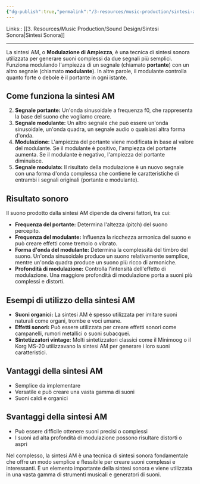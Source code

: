 ```yaml
---
{"dg-publish":true,"permalink":"/3-resources/music-production/sintesi-am-amplitude-modulation/"}
---
```


Links:: [[3. Resources/Music Production/Sound Design/Sintesi Sonora\|Sintesi Sonora]]

---
La sintesi AM, o **Modulazione di Ampiezza**, è una tecnica di sintesi sonora utilizzata per generare suoni complessi da due segnali più semplici. Funziona modulando l'ampiezza di un segnale (chiamato **portante**) con un altro segnale (chiamato **modulante**). In altre parole, il modulante controlla quanto forte o debole è il portante in ogni istante.

## Come funziona la sintesi AM

2. **Segnale portante:** Un'onda sinusoidale a frequenza f0, che rappresenta la base del suono che vogliamo creare.
4. **Segnale modulante:** Un altro segnale che può essere un'onda sinusoidale, un'onda quadra, un segnale audio o qualsiasi altra forma d'onda.
6. **Modulazione:** L'ampiezza del portante viene modificata in base al valore del modulante. Se il modulante è positivo, l'ampiezza del portante aumenta. Se il modulante è negativo, l'ampiezza del portante diminuisce.
8. **Segnale modulato:** Il risultato della modulazione è un nuovo segnale con una forma d'onda complessa che contiene le caratteristiche di entrambi i segnali originali (portante e modulante).

## Risultato sonoro

Il suono prodotto dalla sintesi AM dipende da diversi fattori, tra cui:

- **Frequenza del portante:** Determina l'altezza (pitch) del suono percepito.
- **Frequenza del modulante:** Influenza la ricchezza armonica del suono e può creare effetti come tremolo o vibrato.
- **Forma d'onda del modulante:** Determina la complessità del timbro del suono. Un'onda sinusoidale produce un suono relativamente semplice, mentre un'onda quadra produce un suono più ricco di armoniche.
- **Profondità di modulazione:** Controlla l'intensità dell'effetto di modulazione. Una maggiore profondità di modulazione porta a suoni più complessi e distorti.

## Esempi di utilizzo della sintesi AM

- **Suoni organici:** La sintesi AM è spesso utilizzata per imitare suoni naturali come organi, trombe e voci umane.
- **Effetti sonori:** Può essere utilizzata per creare effetti sonori come campanelli, rumori metallici o suoni subacquei.
- **Sintetizzatori vintage:** Molti sintetizzatori classici come il Minimoog o il Korg MS-20 utilizzavano la sintesi AM per generare i loro suoni caratteristici.

## Vantaggi della sintesi AM

- Semplice da implementare
- Versatile e può creare una vasta gamma di suoni
- Suoni caldi e organici

## Svantaggi della sintesi AM

- Può essere difficile ottenere suoni precisi o complessi
- I suoni ad alta profondità di modulazione possono risultare distorti o aspri

Nel complesso, la sintesi AM è una tecnica di sintesi sonora fondamentale che offre un modo semplice e flessibile per creare suoni complessi e interessanti. È un elemento importante della sintesi sonora e viene utilizzata in una vasta gamma di strumenti musicali e generatori di suoni.


